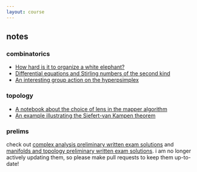 ```yaml
---
layout: course
---
```


## notes

### combinatorics

- [How hard is it to organize a white elephant?](assets/white-elephant.pdf)
- [Differential equations and Stirling numbers of the second kind](https://trevorkarn.github.io/assets/Stirling2-gfs.pdf)
- [An interesting group action on the hyperpsimplex](https://trevorkarn.github.io/assets/Hypersimplex-action.pdf)

### topology

- [A notebook about the choice of lens in the mapper algorithm](https://colab.research.google.com/drive/1sQKOUVWTTpKASv_OUjBwpaWunYjjJ7rR?usp=sharing)
- [An example illustrating the Siefert-van Kampen theorem](https://trevorkarn.github.io/assets/svk-example.pdf)


### prelims 

check out [complex analysis preliminary written exam solutions](https://github.com/trevorkarn/umn-complex-prelim) and 
[manifolds and topology preliminary written exam solutions](https://github.com/trevorkarn/umn-topology-prelim). 
i am no longer actively updating them, so please make pull requests to keep them up-to-date!
